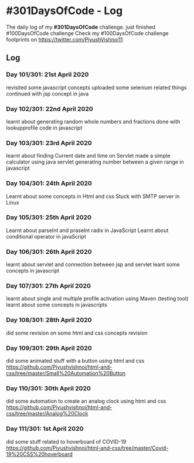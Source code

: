 # #301DaysOfCode - Log
The daily log of my **#301DaysOfCode** challenge.
just finished #100DaysOfCode challenge 
Check my #100DaysOfCode challenge footprints on https://twitter.com/PiyushVishnoi11 

## Log

### Day 101/301: 21st April 2020
revisited some javascript concepts
uploaded some selenium related things
continued with jsp concept in java 

### Day 102/301: 22nd April 2020
learnt about generating random whole numbers and fractions
done with lookupprofile code in javascript

### Day 103/301: 23rd April 2020
learnt about finding Current date and time on Servlet
made a simple calculator using java servlet
generating number between a given range in javascript

### Day 104/301: 24th April 2020
Learnt about some concepts in Html and css
Stuck with SMTP server in Linux 

### Day 105/301: 25th April 2020
Learnt about parseInt and praseInt radix in JavaScript
Learnt about conditional operator in javaScript

### Day 106/301: 26th April 2020
learnt about servlet and connection between jsp and servlet
leant some concepts in javascript

### Day 107/301: 27th April 2020
learnt about single and multiple profile activation using Maven (testing tool)
learnt about some concepts in javascripts

### Day 108/301: 28th April 2020
did some revision on some html and css concepts revision

### Day 109/301: 29th April 2020
did some animated stuff with a button using html and css
https://github.com/Piyushvishnoi/html-and-css/tree/master/Small%20Automation%20Button

### Day 110/301: 30th April 2020
did some automation to create an analog clock using html and css
https://github.com/Piyushvishnoi/html-and-css/tree/master/Analog%20Clock

### Day 111/301: 1st April 2020
did some stuff related to hoverboard of COVID-19
https://github.com/Piyushvishnoi/html-and-css/tree/master/Covid-19%20CSS%20hoverboard


